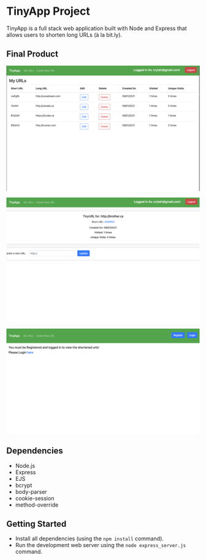 # TinyApp Project

TinyApp is a full stack web application built with Node and Express that allows users to shorten long URLs (à la bit.ly).

## Final Product

!["screenshot of URLs main page"](https://github.com/lateefazeez/tinyapp/blob/master/docs/urls-page.png?raw=true)

!["screenshot of a newly created short URL"](https://github.com/lateefazeez/tinyapp/blob/master/docs/tiny-url.png?raw=true)

!["screenshot of a logged out page"](https://github.com/lateefazeez/tinyapp/blob/master/docs/logged-out.png?raw=true)

## Dependencies

- Node.js
- Express
- EJS
- bcrypt
- body-parser
- cookie-session
- method-override

## Getting Started

- Install all dependencies (using the `npm install` command).
- Run the development web server using the `node express_server.js` command.
